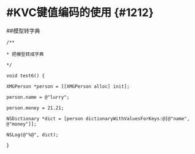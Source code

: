 # \#KVC键值编码的使用 {#1212}

\#\#模型转字典

`/**`

`* 把模型转成字典`

`*/`

`void test6() {`

`XMGPerson *person = [[XMGPerson alloc] init];`

`person.name = @"lurry";`

`person.money = 21.21;`

`NSDictionary *dict = [person dictionaryWithValuesForKeys:@[@"name", @"money"]];`

`NSLog(@"%@", dict);`

`}`

